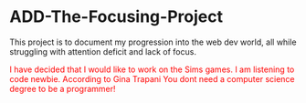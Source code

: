 # ADD-The-Focusing-Project
This project is to document my progression into the web dev world, all while struggling with attention deficit and lack of focus. 
<p style="color: red"> I have decided that I would like to work on the Sims games. I am listening to code newbie.
According to Gina Trapani You dont need a computer science degree to be a programmer!</p>
